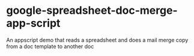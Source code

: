 # google-spreadsheet-doc-merge-app-script
An appscript demo that reads a spreadsheet and does a mail merge copy from a doc template to another doc
